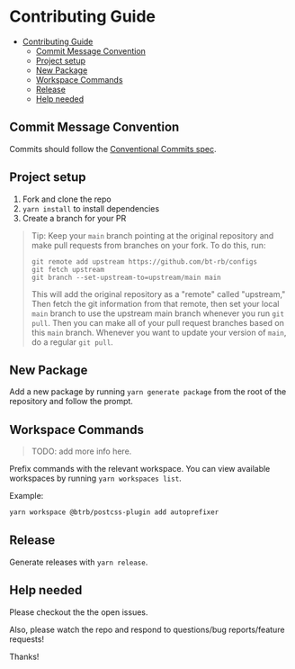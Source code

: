 # Contributing Guide

- [Contributing Guide](#contributing-guide)
  - [Commit Message Convention](#commit-message-convention)
  - [Project setup](#project-setup)
  - [New Package](#new-package)
  - [Workspace Commands](#workspace-commands)
  - [Release](#release)
  - [Help needed](#help-needed)

## Commit Message Convention

Commits should follow the [Conventional Commits spec](https://conventionalcommits.org/).

## Project setup

1. Fork and clone the repo
2. `yarn install` to install dependencies
3. Create a branch for your PR

> Tip: Keep your `main` branch pointing at the original repository and make
> pull requests from branches on your fork. To do this, run:
>
> ```
> git remote add upstream https://github.com/bt-rb/configs
> git fetch upstream
> git branch --set-upstream-to=upstream/main main
> ```
>
> This will add the original repository as a "remote" called "upstream," Then
> fetch the git information from that remote, then set your local `main`
> branch to use the upstream main branch whenever you run `git pull`. Then you
> can make all of your pull request branches based on this `main` branch.
> Whenever you want to update your version of `main`, do a regular `git pull`.

## New Package

Add a new package by running `yarn generate package` from the root of the repository and follow the prompt.

## Workspace Commands

>TODO: add more info here.

Prefix commands with the relevant workspace. You can view available workspaces by running `yarn workspaces list`.

Example:

```bash
yarn workspace @btrb/postcss-plugin add autoprefixer
```

## Release

Generate releases with `yarn release`.

## Help needed

Please checkout the the open issues.

Also, please watch the repo and respond to questions/bug reports/feature
requests!

Thanks!
